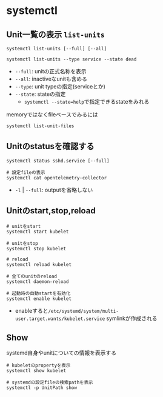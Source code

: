 # systemctl

## Unit一覧の表示 `list-units`

```shell
systemctl list-units [--full] [--all]

systemctl list-units --type service --state dead
```

* `--full`: unitの正式名称を表示
* `--all`: inactiveなunitも含める
* `--type`: unit typeの指定(serviceとか)
* `--state`: stateの指定
  * `systemctl --state=help`で指定できるstateをみれる

memoryではなくfileベースでみるには

```sh
systemctl list-unit-files
```


## Unitのstatusを確認する

```shell
systemctl status sshd.service [--full]

# 設定fileの表示
systemctl cat opentelemetry-collector
```

* `-l` | `--full`: outputを省略しない

## Unitのstart,stop,reload

```shell
# unitをstart
systemctl start kubelet

# unitをstop
systemctl stop kubelet

# reload
systemctl reload kubelet

# 全てのunitのreload
systemctl daemon-reload

# 起動時の自動startを有効化
systemctl enable kubelet
```

* enableすると`/etc/systemd/system/multi-user.target.wants/kubelet.service` symlinkが作成される

## Show

systemd自身やunitについての情報を表示する

```shell
# kubeletのpropertyを表示
systemctl show kubelet

# systemdの設定fileの検索pathを表示
systemctl -p UnitPath show
```


